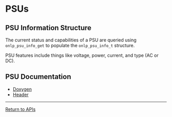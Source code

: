 # PSUs

## PSU Information Structure

The current status and capabilities of a PSU are queried using ```onlp_psu_info_get``` to populate the ```onlp_psu_info_t``` structure.

PSU features include things like voltage, power, current, and type (AC or DC).

## PSU Documentation
* [Doxygen](http://opencomputeproject.github.io/OpenNetworkLinux/onlp/doxygen/html/group__oid-psu.html)
* [Header](https://github.com/opencomputeproject/OpenNetworkLinux/blob/ONLPv2/packages/base/any/onlp/src/onlp/module/inc/onlp/psu.h)

---
[Return to APIs](http://opencomputeproject.github.io/OpenNetworkLinux/onlp/applications/apis)
